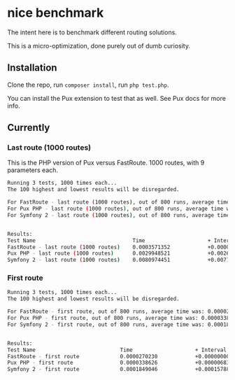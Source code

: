 nice benchmark
==============

The intent here is to benchmark different routing solutions.

This is a micro-optimization, done purely out of dumb curiosity.


Installation
------------

Clone the repo, run `composer install`, run `php test.php`.

You can install the Pux extension to test that as well. See Pux docs for more info.


Currently
---------

### Last route (1000 routes)

This is the PHP version of Pux versus FastRoute. 1000 routes, with 9 parameters each.

```bash
Running 3 tests, 1000 times each...
The 100 highest and lowest results will be disregarded.

For FastRoute - last route (1000 routes), out of 800 runs, average time was: 0.0003571352 secs.
For Pux PHP - last route (1000 routes), out of 800 runs, average time was: 0.0029948521 secs.
For Symfony 2 - last route (1000 routes), out of 800 runs, average time was: 0.0080974451 secs.


Results:
Test Name                          	    Time                	+ Interval          	Change
FastRoute - last route (1000 routes)	0.0003571352        	+0.0000000000       	baseline
Pux PHP - last route (1000 routes) 	    0.0029948521        	+0.0026377168       	739% slower
Symfony 2 - last route (1000 routes)	0.0080974451        	+0.0077403098       	2167% slower
```

### First route

```bash
Running 3 tests, 1000 times each...
The 100 highest and lowest results will be disregarded.

For FastRoute - first route, out of 800 runs, average time was: 0.0000270230 secs.
For Pux PHP - first route, out of 800 runs, average time was: 0.0000338626 secs.
For Symfony 2 - first route, out of 800 runs, average time was: 0.0001849046 secs.


Results:
Test Name                          	Time                	+ Interval          	Change
FastRoute - first route            	0.0000270230        	+0.0000000000       	baseline
Pux PHP - first route              	0.0000338626        	+0.0000068396       	25% slower
Symfony 2 - first route            	0.0001849046        	+0.0001578817       	584% slower
```
